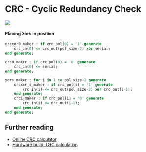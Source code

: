 # CRC - Cyclic Redundancy Check
![](https://github.com/VictorHerbert/VHDLSnippets/blob/master/Images/CRC_image.png?raw=true)

#### Placing Xors in position
```vhdl
crcxor0_maker : if crc_pol(0) = '1' generate
	crc_in(0) <= crc_out(pol_size-2) xor serial;
end generate;

crc0_maker : if crc_pol(0) = '0' generate
	crc_in(0) <= serial;
end generate;

xors_maker : for i in 1 to pol_size-2 generate
	crcxor_i_maker : if crc_pol(i) = '1' generate
		crc_in(i) <= crc_out(pol_size-2) xor crc_out(i-1);
	end generate;
	crci_maker : if crc_pol(i) = '0' generate
		crc_in(i) <= crc_out(i-1);
	end generate;
end generate;
```

## Further reading

* [Online CRC calculator](https://asecuritysite.com/comms/crc_div)
* [Hardware build: CRC calculation](https://www.youtube.com/watch?v=sNkERQlK8j8&t=1261s)

